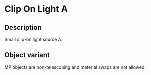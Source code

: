 # Clip On Light A

## Description

Small clip-on light source A.

## Object variant

MP objects are non-telescoping and material swaps are not allowed.
